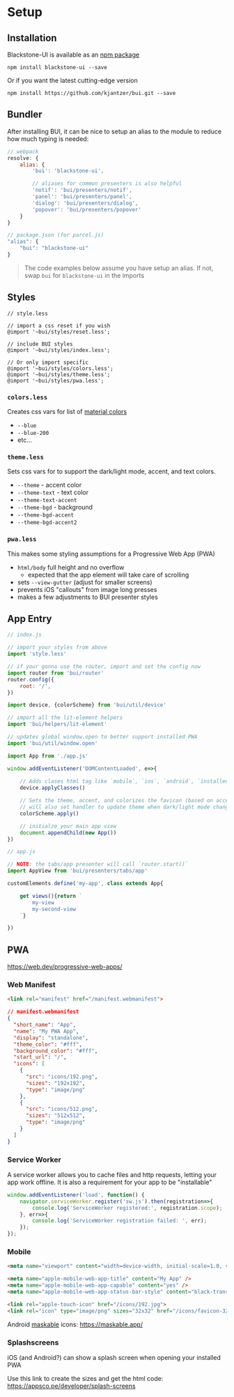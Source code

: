 # Setup

## Installation
Blackstone-UI is available as an [npm package](https://www.npmjs.com/package/blackstone-ui)

```
npm install blackstone-ui --save
```

Or if you want the latest cutting-edge version

```
npm install https://github.com/kjantzer/bui.git --save
```


## Bundler
After installing BUI, it can be nice to setup an alias to the module to reduce how much typing is needed:

```js
// webpack
resolve: {
    alias: {
        'bui': 'blackstone-ui',

        // aliases for common presenters is also helpful
        'notif': 'bui/presenters/notif',
        'panel': 'bui/presenters/panel',
        'dialog': 'bui/presenters/dialog',
        'popover': 'bui/presenters/popover'
    }
}
```

```js
// package.json (for parcel.js)
"alias": {
    "bui": "blackstone-ui"
}
```

> The code examples below assume you have setup an alias. If not, swap `bui` for `blackstone-ui` in the imports


## Styles

```less
// style.less

// import a css reset if you wish
@import '~bui/styles/reset.less';

// include BUI styles
@import '~bui/styles/index.less';

// Or only import specific
@import '~bui/styles/colors.less';
@import '~bui/styles/theme.less';
@import '~bui/styles/pwa.less';
```

### `colors.less`
Creates css vars for list of [material colors](https://material.io/design/color)
- `--blue`
- `--blue-200`
- etc...

### `theme.less`
Sets css vars for to support the dark/light mode, accent, and text colors.

- `--theme` - accent color
- `--theme-text` - text color
- `--theme-text-accent`
- `--theme-bgd` - background
- `--theme-bgd-accent`
- `--theme-bgd-accent2`

### `pwa.less`
This makes some styling assumptions for a Progressive Web App (PWA)
- `html/body` full height and no overflow
    - expected that the app element will take care of scrolling
- sets `--view-gutter` (adjust for smaller screens)
- prevents iOS "callouts" from image long presses
- makes a few adjustments to BUI presenter styles

## App Entry

```js
// index.js

// import your styles from above
import 'style.less'

// if your gonna use the router, import and set the config now
import router from 'bui/router'
router.config({
    root: '/',
})

import device, {colorScheme} from 'bui/util/device'

// import all the lit-element helpers 
import 'bui/helpers/lit-element'

// updates global window.open to better support installed PWA
import 'bui/util/window.open'

import App from './app.js'

window.addEventListener('DOMContentLoaded', e=>{
    
    // Adds clases html tag like `mobile`, `ios`, `android`, `installed`
    device.applyClasses()

    // Sets the theme, accent, and colorizes the favicon (based on accent)
    // will also set handler to update theme when dark/light mode changed via system
    colorScheme.apply()

    // initialze your main app view
    document.appendChild(new App())
})
```

```js
// app.js

// NOTE: the tabs/app presenter will call `router.start()`
import AppView from 'bui/presenters/tabs/app'

customElements.define('my-app', class extends App{

    get views(){return `
        my-view
        my-second-view
    `}

})


```

## PWA

https://web.dev/progressive-web-apps/

### Web Manifest

```html
<link rel="manifest" href="/manifest.webmanifest">
```
```json
// manifest.webmanifest
{
  "short_name": "App",
  "name": "My PWA App",
  "display": "standalone",
  "theme_color": "#fff",
  "background_color": "#fff",
  "start_url": "/",
  "icons": [
    {
      "src": "icons/192.png",
      "sizes": "192x192",
      "type": "image/png"
    },
    {
      "src": "icons/512.png",
      "sizes": "512x512",
      "type": "image/png"
    }
  ]
}

```

### Service Worker
A service worker allows you to cache files and http requests, letting your app work offline. It is also a requirement for your app to be "installable"

```js
window.addEventListener('load', function() {
    navigator.serviceWorker.register('sw.js').then(registration=>{
        console.log('ServiceWorker registered:', registration.scope);
    }, err=>{
        console.log('ServiceWorker registration failed: ', err);
    });
});
```

### Mobile

```html
<meta name="viewport" content="width=device-width, initial-scale=1.0, viewport-fit=cover, maximum-scale=1">

<meta name="apple-mobile-web-app-title" content="My App" />
<meta name="apple-mobile-web-app-capable" content="yes" />
<meta name="apple-mobile-web-app-status-bar-style" content="black-translucent">

<link rel="apple-touch-icon" href="/icons/192.jpg">
<link rel="icon" type="image/png" sizes="32x32" href="/icons/favicon-32.png">
```

Android [maskable](https://web.dev/maskable-icon/) icons: https://maskable.app/

### Splashscreens
iOS (and Android?) can show a splash screen when opening your installed PWA

Use this link to create the sizes and get the html code: https://appsco.pe/developer/splash-screens

